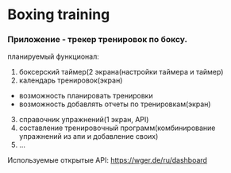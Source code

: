 # Boxing training

### Приложение - трекер тренировок по боксу.

планируемый функционал: 
1. боксерский таймер(2 экрана(настройки таймера и таймер)
2. календарь тренировок(экран)
 - возможность планировать тренировки
 - возможность добавлять отчеты по тренировкам(экран)
3. справочник упражнений(1 экран, API)
4. составление тренировочный программ(комбинирование упражнений из апи и добавление своих)
5. ...


Используемые открытые API: https://wger.de/ru/dashboard
